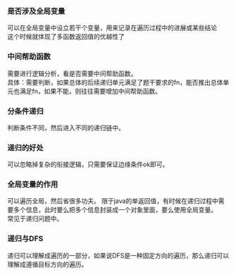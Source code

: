 ###  是否涉及全局变量  
  可以在全局变量中设立若干个变量，用来记录在遍历过程中的进展或某些结论  
  这个时候就体现了多函数返回值的优越性了  
    
### 中间帮助函数  
  需要进行逻辑分析，看是否需要中间帮助函数。   
  具体：需要判断，如果总体的后续递归单元满足了题干要求的fn，能否推出总体单元也满足fn，如果不能，则往往需要增加中间帮助函数。  
  
### 分条件递归
  判断条件不同，然后进入不同的递归链中。 
  
### 递归的好处
  可以忽略掉复杂的衔接逻辑，只需要保证边缘条件ok即可。  
  
  
### 全局变量的作用  
  可以遍历全局，然后省很多功夫。 
  限于java的单返回值，有时候在递归过程中需要多个信息，此时要么把多个信息封装成一个对象里面，要么使用全局变量。  
  常见于递归问题中。  
  
### 递归与DFS
  递归可以理解成遍历的一部分，如果说DFS是一种固定方向的遍历，那么递归可以理解成遵循目标方向的遍历。    
     